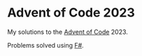 # Advent of Code 2023

My solutions to the [Advent of Code](https://adventofcode.com/) 2023.

Problems solved using [F#](https://learn.microsoft.com/en-us/dotnet/fsharp/).
